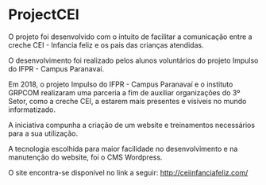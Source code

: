 # ProjectCEI
O projeto foi desenvolvido com o intuito de facilitar a comunicação entre a creche CEI - Infancia feliz e os pais das crianças atendidas.

O desenvolvimento foi realizado pelos alunos voluntários do projeto Impulso do IFPR - Campus Paranavaí.

Em 2018, o projeto Impulso do IFPR - Campus Paranavaí e o instituto GRPCOM realizaram uma parceria a fim de auxiliar organizações do 3º Setor, como a creche CEI, a estarem mais presentes e visíveis no mundo informatizado.

A iniciativa compunha a criação de um website e treinamentos necessários para a sua utilização.

A tecnologia escolhida para maior facilidade no desenvolvimento e na manutenção do website, foi o CMS Wordpress.

O site encontra-se disponível no link a seguir:
http://ceiinfanciafeliz.com/
